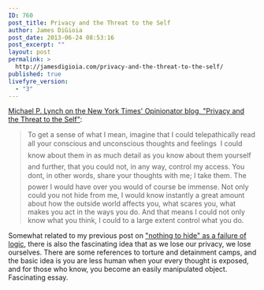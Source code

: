 ```yaml
---
ID: 760
post_title: Privacy and the Threat to the Self
author: James DiGioia
post_date: 2013-06-24 08:53:16
post_excerpt: ""
layout: post
permalink: >
  http://jamesdigioia.com/privacy-and-the-threat-to-the-self/
published: true
livefyre_version:
  - "3"
---
```

[Michael P. Lynch on the New York Times' Opinionator blog, "Privacy and the Threat to the Self"][1]:

> To get a sense of what I mean, imagine that I could telepathically read all your conscious and unconscious thoughts and feelings  I could know about them in as much detail as you know about them yourself  and further, that you could not, in any way, control my access. You dont, in other words, share your thoughts with me; I take them. The power I would have over you would of course be immense. Not only could you not hide from me, I would know instantly a great amount about how the outside world affects you, what scares you, what makes you act in the ways you do. And that means I could not only know what you think, I could to a large extent control what you do.

Somewhat related to my previous post on ["nothing to hide" as a failure of logic][2], there is also the fascinating idea that as we lose our privacy, we lose ourselves. There are some references to torture and detainment camps, and the basic idea is you are less human when your every thought is exposed, and for those who know, you become an easily manipulated object. Fascinating essay.

 [1]: http://opinionator.blogs.nytimes.com/2013/06/22/privacy-and-the-threat-to-the-self/?_r=2
 [2]: http://jamesdigioia.com/where-nothing-to-hide-fails-as-logic/ "where nothing to hide fails as logic"